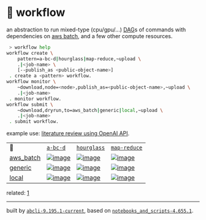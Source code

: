 # 📜 workflow

an abstraction to run mixed-type (cpu/gpu/...) [DAG](https://networkx.org/documentation/stable/reference/classes/digraph.html)s of commands with dependencies on [aws batch](https://aws.amazon.com/batch/), and a few other compute resources.

```bash
 > workflow help
workflow create \
	pattern=a-bc-d|hourglass|map-reduce,~upload \
	.|<job-name> \
	[--publish_as <public-object-name>]
 . create a <pattern> workflow.
workflow monitor \
	~download,node=<node>,publish_as=<public-object-name>,~upload \
	.|<job-name>
 . monitor workflow.
workflow submit \
	~download,dryrun,to=aws_batch|generic|local,~upload \
	.|<job-name>
 . submit workflow.
```

example use: [literature review using OpenAI API](https://github.com/kamangir/openai-commands/tree/main/openai_commands/literature_review).

|   |   |   |   |
| --- | --- | --- | --- |
| 📜 | [`a-bc-d`](./patterns/a-bc-d.dot) | [`hourglass`](./patterns/hourglass.dot) | [`map-reduce`](./patterns/map-reduce.dot) |
| [aws_batch](./runners/aws_batch.py) | [![image](https://kamangir-public.s3.ca-central-1.amazonaws.com/aws_batch-a-bc-d/workflow.gif?raw=true&random=LkejJNJ0IrVf6hEk)](https://kamangir-public.s3.ca-central-1.amazonaws.com/aws_batch-a-bc-d/workflow.gif?raw=true&random=LkejJNJ0IrVf6hEk) | [![image](https://kamangir-public.s3.ca-central-1.amazonaws.com/aws_batch-hourglass/workflow.gif?raw=true&random=MR9X8lSxXWchjKSF)](https://kamangir-public.s3.ca-central-1.amazonaws.com/aws_batch-hourglass/workflow.gif?raw=true&random=MR9X8lSxXWchjKSF) | [![image](https://kamangir-public.s3.ca-central-1.amazonaws.com/aws_batch-map-reduce/workflow.gif?raw=true&random=LPoYzyIFd3x5V5Ve)](https://kamangir-public.s3.ca-central-1.amazonaws.com/aws_batch-map-reduce/workflow.gif?raw=true&random=LPoYzyIFd3x5V5Ve) |
| [generic](./runners/generic.py) | [![image](https://kamangir-public.s3.ca-central-1.amazonaws.com/generic-a-bc-d/workflow.gif?raw=true&random=eok3rhzm3T71yAGf)](https://kamangir-public.s3.ca-central-1.amazonaws.com/generic-a-bc-d/workflow.gif?raw=true&random=eok3rhzm3T71yAGf) | [![image](https://kamangir-public.s3.ca-central-1.amazonaws.com/generic-hourglass/workflow.gif?raw=true&random=zg9A7Dxbry5ASLHn)](https://kamangir-public.s3.ca-central-1.amazonaws.com/generic-hourglass/workflow.gif?raw=true&random=zg9A7Dxbry5ASLHn) | [![image](https://kamangir-public.s3.ca-central-1.amazonaws.com/generic-map-reduce/workflow.gif?raw=true&random=nppF2vGBgAm2P0ZY)](https://kamangir-public.s3.ca-central-1.amazonaws.com/generic-map-reduce/workflow.gif?raw=true&random=nppF2vGBgAm2P0ZY) |
| [local](./runners/local.py) | [![image](https://kamangir-public.s3.ca-central-1.amazonaws.com/local-a-bc-d/workflow.gif?raw=true&random=DbrAlxRU9Wz1qAKV)](https://kamangir-public.s3.ca-central-1.amazonaws.com/local-a-bc-d/workflow.gif?raw=true&random=DbrAlxRU9Wz1qAKV) | [![image](https://kamangir-public.s3.ca-central-1.amazonaws.com/local-hourglass/workflow.gif?raw=true&random=tvDPn5BRR5HnLwAA)](https://kamangir-public.s3.ca-central-1.amazonaws.com/local-hourglass/workflow.gif?raw=true&random=tvDPn5BRR5HnLwAA) | [![image](https://kamangir-public.s3.ca-central-1.amazonaws.com/local-map-reduce/workflow.gif?raw=true&random=kiPfr9tPGzGbUGDd)](https://kamangir-public.s3.ca-central-1.amazonaws.com/local-map-reduce/workflow.gif?raw=true&random=kiPfr9tPGzGbUGDd) |


related: [1](https://arash-kamangir.medium.com/%EF%B8%8F-openai-experiments-54-e49117dc69ef)

---
built by [`abcli-9.195.1-current`](https://github.com/kamangir/awesome-bash-cli), based on [`notebooks_and_scripts-4.655.1`](https://github.com/kamangir/notebooks-and-scripts).
